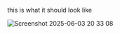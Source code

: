 this is what it should look like 

![Screenshot 2025-06-03 20 33 08](https://github.com/user-attachments/assets/0268f486-4122-4b04-82c7-a7b722869b43)
